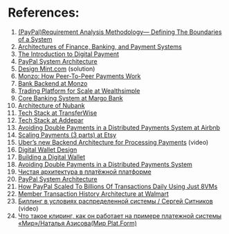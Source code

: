 
# References:

1. [(PayPal)Requirement Analysis Methodology— Defining The Boundaries of a System](https://jinlow.medium.com/paypal-requirement-analysis-methodology-defining-the-boundaries-of-a-system-7326e317c08d)
2. [Architectures of Finance, Banking, and Payment Systems](https://www.sesameindia.com/images/core-banking-system-architecture)
3. [The Introduction to Digital Payment](https://medium.com/geekculture/the-introduction-to-digital-payment-ad52cc82f2bb)
4. [PayPal System Architecture](https://interviewnoodle.com/paypal-system-architecture-da7e693d1768)
5. [Design Mint.com](https://github.com/donnemartin/system-design-primer/blob/master/solutions/system_design/mint/README.md) (solution)
6. [Monzo: How Peer-To-Peer Payments Work](https://monzo.com/blog/2018/04/05/how-monzo-to-monzo-payments-work/)
7. [Bank Backend at Monzo](https://monzo.com/blog/2016/09/19/building-a-modern-bank-backend/)
8. [Trading Platform for Scale at Wealthsimple](https://medium.com/@Wealthsimple/engineering-at-wealthsimple-reinventing-our-trading-platform-for-scale-17e332241b6c)
9. [Core Banking System at Margo Bank](https://medium.com/margobank/choosing-an-architecture-85750e1e5a03)
10. [Architecture of Nubank](https://www.infoq.com/presentations/nubank-architecture)
11. [Tech Stack at TransferWise](http://tech.transferwise.com/the-transferwise-stack-heartbeat-of-our-little-revolution/)
12. [Tech Stack at Addepar](https://medium.com/build-addepar/our-tech-stack-a4f55dab4b0d)
13. [Avoiding Double Payments in a Distributed Payments System at Airbnb](https://medium.com/airbnb-engineering/avoiding-double-payments-in-a-distributed-payments-system-2981f6b070bb)
14. [Scaling Payments (3 parts) at Etsy](https://www.etsy.com/sg-en/codeascraft/scaling-etsy-payments-with-vitess-part-3--reducing-cutover-risk)
15. [Uber’s new Backend Architecture for Processing Payments](https://www.youtube.com/watch?v=mL0fzj7e6WU&list=PLQnljOFTspQXSevtRqvMNycWfHM7cXc3d&index=8) (video)
16. [Digital Wallet Design](https://techwithkp.com/digital-wallet-design-machine-coding-round-solution/)
17. [Building a Digital Wallet](https://medium.com/@abhishekranjandev/building-a-payment-system-like-razorpay-a-stroll-through-its-innards-part-1-635943e3990b)
18. [Avoiding Double Payments in a Distributed Payments System](https://medium.com/airbnb-engineering/avoiding-double-payments-in-a-distributed-payments-system-2981f6b070bb)
19. [Чистая архитектура в платёжной платформе](https://habr.com/ru/company/exness/blog/496282/)
20. [PayPal System Architecture](https://interviewnoodle.com/paypal-system-architecture-da7e693d1768)
21. [How PayPal Scaled To Billions Of Transactions Daily Using Just 8VMs](http://highscalability.com/blog/2016/8/15/how-paypal-scaled-to-billions-of-transactions-daily-using-ju.html)
22. [Member Transaction History Architecture at Walmart](https://medium.com/walmartlabs/member-transaction-history-architecture-8b6e34b87c21)
23. [Биллинг в условиях распределенной системы / Сергей Ситников](https://www.youtube.com/watch?v=C-hjjcQK2K4) (video)
24. [Что такое клиринг, как он работает на примере платежной системы «Мир»/Наталья Азисова(Мир Plat.Form)](https://www.youtube.com/watch?v=KuV92Z2Z91E)